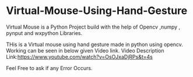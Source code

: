 # Virtual-Mouse-Using-Hand-Gesture
Virtual Mouse is a Python Project build with the help of Opencv ,numpy , pynput and wxpython Libraries. 

THis is a Virtual mouse using hand gesture made in python using opencv.
Working can be seen in below given Video link.
Video Description Link:https://www.youtube.com/watch?v=OsOJxaDjRPs&t=4s

Feel Free to ask if any Error Occurs.
